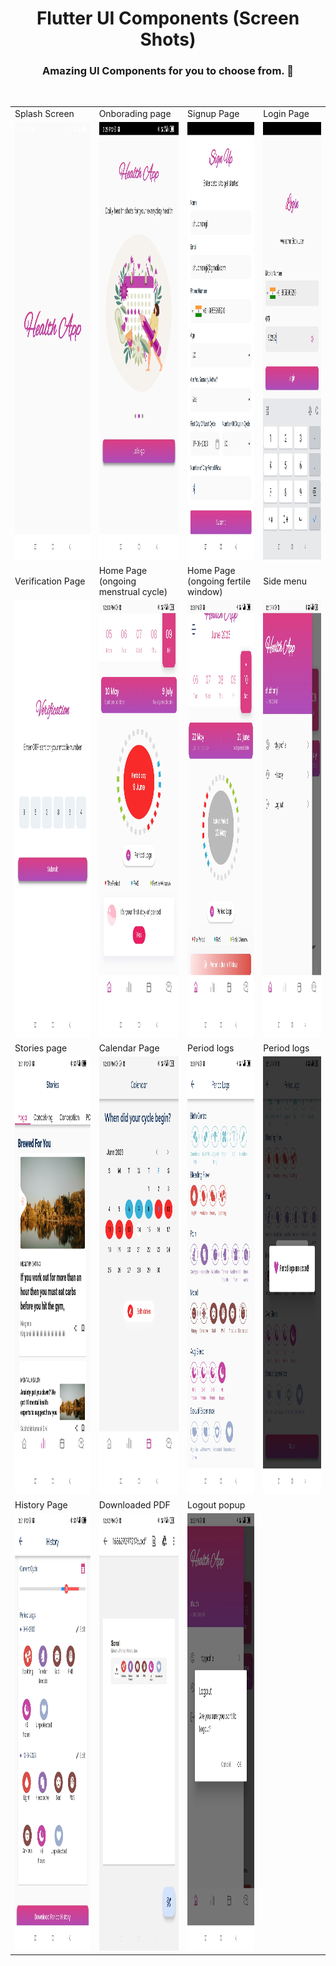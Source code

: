 <h1 align=center> Flutter UI Components (Screen Shots) </h1>
<h3 align=center> Amazing UI Components for you to choose from. 📜 </h3>
<br>
<table>
<tr>
  <td>Splash Screen</td>
  <td>Onborading page</td>
  <td>Signup Page</td>
  <td>Login Page</td>
  </tr>
  <tr>
    <td><img src="images/Screenshots/splash screen.jpg" width=400 height=700></td>
    <td><img src="images/Screenshots/onbording2.jpg" width=400 height=700></td>
    <td><img src="images/Screenshots/signup.jpg" width=400 height=700></td>
    <td><img src="images/Screenshots/login.jpg" width=400 height=700></td>
  </tr>
<tr>
  <td>Verification Page</td>
  <td>Home Page (ongoing menstrual cycle)</td>
  <td>Home Page (ongoing fertile window)</td>
  <td>Side menu</td>
  </tr>
  <tr>
    <td><img src="images/Screenshots/otpentered.jpg" width=400 height=700></td>
    <td><img src="images/Screenshots/homescreenred.jpg" width=400 height=700></td>
    <td><img src="images/Screenshots/homepage2.jpg" width=400 height=700></td>
    <td><img src="images/Screenshots/beforeeditdrawer.jpg" width=400 height=700></td>
  </tr>
<tr>
  <td>Stories page</td>
  <td>Calendar Page</td>
  <td>Period logs</td>
  <td>Period logs</td>
  </tr>
  <tr>
    <td><img src="images/Screenshots/stories.jpg" width=400 height=700></td>
    <td><img src="images/Screenshots/calendarpage.jpg" width=400 height=700></td>
    <td><img src="images/Screenshots/periodlogpage.jpg" width=400 height=700></td> 
    <td><img src="images/Screenshots/savelog.jpg" width=400 height=700></td>
  </tr>
<tr>
  <td>History Page</td>
  <td>Downloaded PDF</td>
  <td>Logout popup</td>
  </tr>
  <tr>
    <td><img src="images/Screenshots/historypage.jpg" width=400 height=700></td> 
    <td><img src="images/Screenshots/pdf.jpg" width=400 height=700></td> 
    <td><img src="images/Screenshots/logoutpopup.jpg" width=400 height=700></td> 
  </tr>

  </table>
